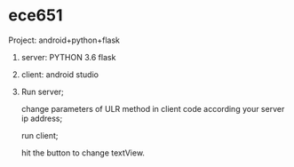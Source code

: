 # ece651
Project: android+python+flask

1. server:
    PYTHON 3.6
    flask

2. client:
    android studio

3. Run server;

    change parameters of ULR method in client code according your server ip address;

    run client;

    hit the button to change textView.


